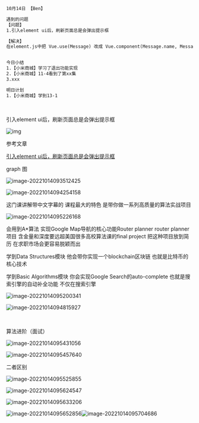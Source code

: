 ```html
10月14日 【Ben】

遇到的问题
【问题】
1.引入element ui后，刷新页面总是会弹出提示框

【解决】
在element.js中把 Vue.use(Message) 改成 Vue.component(Message.name, Message)就可以了


今日小结
1.【小米商城】学习了退出功能实现
2.【小米商城】11-4看到了第xx集
3.xxx

明日计划
1.【小米商城】学到13-1
```

​	

引入element ui后，刷新页面总是会弹出提示框

![img](https://img-blog.csdnimg.cn/20210418163417798.png)

参考文章

[引入element ui后，刷新页面总是会弹出提示框](https://blog.csdn.net/weixin_49427896/article/details/115834212)

graph 图

![image-20221014093512425](10月14日.assets/image-20221014093512425.png)

![image-20221014094254158](10月14日.assets/image-20221014094254158.png)

这门课讲解带中文字幕的 课程最大的特色 是带你做一系列高质量的算法实战项目 

![image-20221014095226168](10月14日.assets/image-20221014095226168.png)

会用到A*算法 实现Google Map导航的核心功能Router planner router planner项目 含金量和深度要远超美国很多高校算法课的final project 把这种项目放到简历 在求职市场会更容易脱颖而出

学到Data Structures模块 他会带你实现一个blockchain区块链 也就是比特币的核心技术

学到Basic Algorithms模块 你会实现Google Search的auto-complete 也就是搜索引擎的自动补全功能 不仅在搜索引擎

![image-20221014095200341](10月14日.assets/image-20221014095200341.png)

![image-20221014094815927](10月14日.assets/image-20221014094815927.png)

​	

算法进阶（面试）

![image-20221014095431056](10月14日.assets/image-20221014095431056.png)

![image-20221014095457640](10月14日.assets/image-20221014095457640.png)

二者区别

![image-20221014095525855](10月14日.assets/image-20221014095525855.png)

![image-20221014095624547](10月14日.assets/image-20221014095624547.png)

![image-20221014095633206](10月14日.assets/image-20221014095633206.png)

![image-20221014095652856](10月14日.assets/image-20221014095652856.png)![image-20221014095704686](10月14日.assets/image-20221014095704686.png)